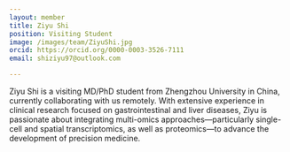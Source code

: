 ```yaml
---
layout: member
title: Ziyu Shi
position: Visiting Student
image: /images/team/ZiyuShi.jpg
orcid: https://orcid.org/0000-0003-3526-7111
email: shiziyu97@outlook.com

---
```


Ziyu Shi is a visiting MD/PhD student from Zhengzhou University in China, currently collaborating with us remotely. With extensive experience in clinical research focused on gastrointestinal and liver diseases, Ziyu is passionate about integrating multi-omics approaches—particularly single-cell and spatial transcriptomics, as well as proteomics—to advance the development of precision medicine.